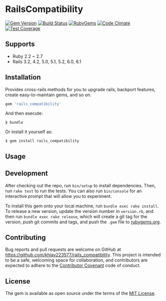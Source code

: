 # RailsCompatibility

[![Gem Version](https://img.shields.io/gem/v/rails_compatibility.svg?style=flat)](http://rubygems.org/gems/rails_compatibility)
[![Build Status](https://github.com/khiav223577/rails_compatibility/workflows/Ruby/badge.svg)](https://github.com/khiav223577/rails_compatibility/actions)
[![RubyGems](http://img.shields.io/gem/dt/rails_compatibility.svg?style=flat)](http://rubygems.org/gems/rails_compatibility)
[![Code Climate](https://codeclimate.com/github/khiav223577/rails_compatibility/badges/gpa.svg)](https://codeclimate.com/github/khiav223577/rails_compatibility)
[![Test Coverage](https://codeclimate.com/github/khiav223577/rails_compatibility/badges/coverage.svg)](https://codeclimate.com/github/khiav223577/rails_compatibility/coverage)

## Supports
- Ruby 2.2 ~ 2.7
- Rails 3.2, 4.2, 5.0, 5.1, 5.2, 6.0, 6.1

## Installation

Provides cross-rails methods for you to upgrade rails, backport features, create easy-to-maintain gems, and so on.

```ruby
gem 'rails_compatibility'
```

And then execute:

    $ bundle

Or install it yourself as:

    $ gem install rails_compatibility

## Usage


## Development

After checking out the repo, run `bin/setup` to install dependencies. Then, run `rake test` to run the tests. You can also run `bin/console` for an interactive prompt that will allow you to experiment.

To install this gem onto your local machine, run `bundle exec rake install`. To release a new version, update the version number in `version.rb`, and then run `bundle exec rake release`, which will create a git tag for the version, push git commits and tags, and push the `.gem` file to [rubygems.org](https://rubygems.org).

## Contributing

Bug reports and pull requests are welcome on GitHub at https://github.com/khiav223577/rails_compatibility. This project is intended to be a safe, welcoming space for collaboration, and contributors are expected to adhere to the [Contributor Covenant](http://contributor-covenant.org) code of conduct.


## License

The gem is available as open source under the terms of the [MIT License](http://opensource.org/licenses/MIT).

